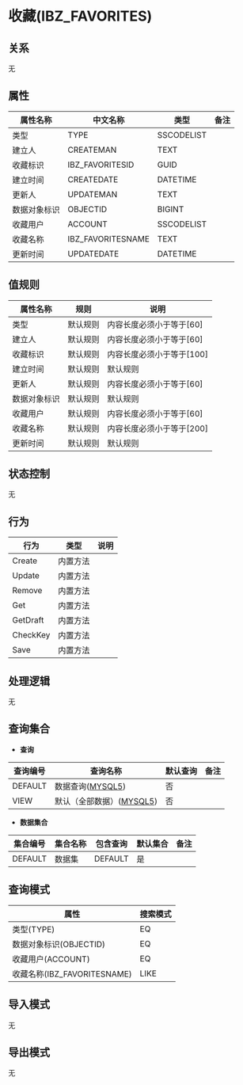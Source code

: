 # 收藏(IBZ_FAVORITES)

  

## 关系
无

## 属性

| 属性名称        |    中文名称    | 类型     |  备注  |
| --------   |------------| -----   |  -------- | 
|类型|TYPE|SSCODELIST|&nbsp;|
|建立人|CREATEMAN|TEXT|&nbsp;|
|收藏标识|IBZ_FAVORITESID|GUID|&nbsp;|
|建立时间|CREATEDATE|DATETIME|&nbsp;|
|更新人|UPDATEMAN|TEXT|&nbsp;|
|数据对象标识|OBJECTID|BIGINT|&nbsp;|
|收藏用户|ACCOUNT|SSCODELIST|&nbsp;|
|收藏名称|IBZ_FAVORITESNAME|TEXT|&nbsp;|
|更新时间|UPDATEDATE|DATETIME|&nbsp;|

## 值规则
| 属性名称    | 规则    |  说明  |
| --------   |------------| ----- | 
|类型|默认规则|内容长度必须小于等于[60]|
|建立人|默认规则|内容长度必须小于等于[60]|
|收藏标识|默认规则|内容长度必须小于等于[100]|
|建立时间|默认规则|默认规则|
|更新人|默认规则|内容长度必须小于等于[60]|
|数据对象标识|默认规则|默认规则|
|收藏用户|默认规则|内容长度必须小于等于[60]|
|收藏名称|默认规则|内容长度必须小于等于[200]|
|更新时间|默认规则|默认规则|

## 状态控制

无


## 行为
| 行为    | 类型    |  说明  |
| --------   |------------| ----- | 
|Create|内置方法|&nbsp;|
|Update|内置方法|&nbsp;|
|Remove|内置方法|&nbsp;|
|Get|内置方法|&nbsp;|
|GetDraft|内置方法|&nbsp;|
|CheckKey|内置方法|&nbsp;|
|Save|内置方法|&nbsp;|

## 处理逻辑
无

## 查询集合

* **查询**

| 查询编号 | 查询名称       | 默认查询 |   备注|
| --------  | --------   | --------   | ----- |
|DEFAULT|数据查询([MYSQL5](../../appendix/query_MYSQL5.md#IbzFavorites_Default))|否|&nbsp;|
|VIEW|默认（全部数据）([MYSQL5](../../appendix/query_MYSQL5.md#IbzFavorites_View))|否|&nbsp;|

* **数据集合**

| 集合编号 | 集合名称   |  包含查询  | 默认集合 |   备注|
| --------  | --------   | -------- | --------   | ----- |
|DEFAULT|数据集|DEFAULT|是|&nbsp;|

## 查询模式
| 属性      |    搜索模式     |
| --------   |------------|
|类型(TYPE)|EQ|
|数据对象标识(OBJECTID)|EQ|
|收藏用户(ACCOUNT)|EQ|
|收藏名称(IBZ_FAVORITESNAME)|LIKE|

## 导入模式
无


## 导出模式
无
